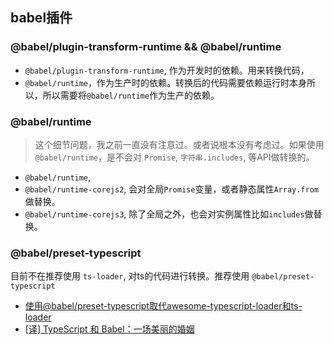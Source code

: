 ## babel插件

### @babel/plugin-transform-runtime && @babel/runtime

- `@babel/plugin-transform-runtime`, 作为开发时的依赖。用来转换代码，
- `@babel/runtime`，作为生产时的依赖。转换后的代码需要依赖运行时本身所以，所以需要将`@babel/runtime`作为生产的依赖。

### @babel/runtime

> 这个细节问题，我之前一直没有注意过。或者说根本没有考虑过。如果使用 `@babel/runtime`，是不会对 `Promise`, `字符串.includes`, 等API做转换的。

- `@babel/runtime`,
- `@babel/runtime-corejs2`, 会对全局`Promise`变量，或者静态属性`Array.from`做替换。
- `@babel/runtime-corejs3`, 除了全局之外，也会对实例属性比如`includes`做替换。

### @babel/preset-typescript

目前不在推荐使用 `ts-loader`, 对ts的代码进行转换。推荐使用 `@babel/preset-typescript`

- [使用@babel/preset-typescript取代awesome-typescript-loader和ts-loader](https://www.bbsmax.com/A/l1dyZbrGze/)
- [[译] TypeScript 和 Babel：一场美丽的婚姻](https://juejin.im/post/5c822e426fb9a04a0a5ffb49)
